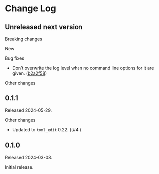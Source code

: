 # Change Log

## Unreleased next version

Breaking changes

New

Bug fixes

* Don’t overwrite the log level when no command line options for it are
  given. ([b2a2f58])

[b2a2f58]: https://github.com/NLnetLabs/daemonbase/commit/b2a2f58c53116df30fa6464e3c224fabb1f2dc3b

Other changes


## 0.1.1

Released 2024-05-29.

Other changes

* Updated to `toml_edit` 0.22. ([#4])

[4]: https://github.com/NLnetLabs/daemonbase/pull/4


## 0.1.0

Released 2024-03-08.

Initial release.

